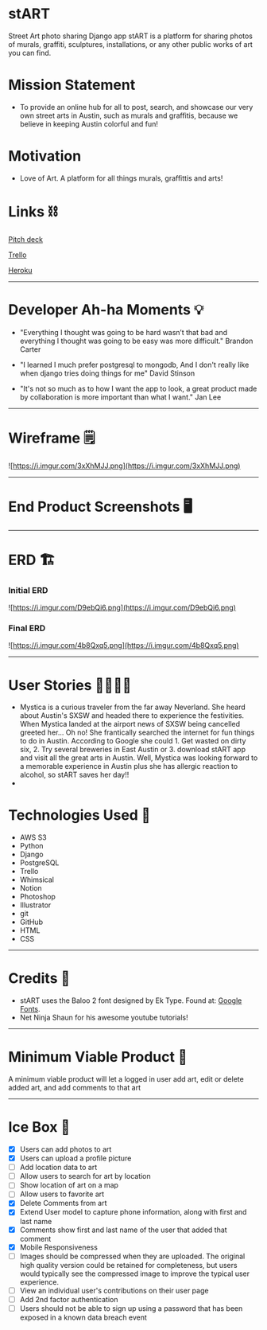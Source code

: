 # stART
Street Art photo sharing Django app
stART is a platform for sharing photos of murals, graffiti, sculptures, installations, or any other public works of art you can find.


# Mission Statement
- To provide an online hub for all to post, search, and showcase our very
    own street arts in Austin, such as murals and graffitis, because we
    believe in keeping Austin colorful and fun!

# Motivation 
- Love of Art. A platform for all things murals, graffittis and arts! 


# Links ⛓

[Pitch deck](https://docs.google.com/presentation/d/1jASGUhKNJj_ZXgjvg_JTa2wIBtgn08j0UMqNh-T35NU/edit#slide=id.p)

[Trello](https://trello.com/b/HmPkxqTp/project-3-start)

[Heroku](https://start-art.herokuapp.com/)

---

# Developer Ah-ha Moments 💡
- "Everything I thought was going to be hard wasn’t that bad and everything I thought was going to be easy was more difficult." Brandon Carter

- "I learned I much prefer postgresql to mongodb, And I don't really like when django tries doing things for me" David Stinson
  
- "It's not so much as to how I want the app to look, a great product made by collaboration is more important than what I want." Jan Lee

---

# Wireframe 🗒

![https://i.imgur.com/3xXhMJJ.png](https://i.imgur.com/3xXhMJJ.png)

---

# End Product Screenshots 🖥

---

# ERD 🏗

### Initial ERD

![https://i.imgur.com/D9ebQi6.png](https://i.imgur.com/D9ebQi6.png)

### Final ERD

![https://i.imgur.com/4b8Qxq5.png](https://i.imgur.com/4b8Qxq5.png)

---

# User Stories 👩‍💻👨‍💻

- Mystica is a curious traveler from the far away Neverland. She heard about Austin's SXSW and headed there to experience the festivities. When Mystica landed at the airport news of SXSW being cancelled greeted her... Oh no! She frantically searched the internet for fun things to do in Austin. According to Google she could 1. Get wasted on dirty six, 2. Try several breweries in East Austin or 3. download stART app and visit all the great arts in Austin. Well, Mystica was looking forward to a memorable experience in Austin plus she has allergic reaction to alcohol, so stART saves her day!!
- 

# Technologies Used 💾

- AWS S3
- Python
- Django
- PostgreSQL
- Trello
- Whimsical
- Notion
- Photoshop
- Illustrator
- git
- GitHub
- HTML
- CSS

---

# Credits 🙌

- stART uses the Baloo 2 font designed by Ek Type. Found at: [Google Fonts](https://fonts.google.com/specimen/Baloo+2).
- Net Ninja Shaun for his awesome youtube tutorials!

---

# Minimum Viable Product 🎯

A minimum viable product will let a logged in user add art, edit or delete added art, and add comments to that art 

---

# Ice Box 🧊

- [x]  Users can add photos to art
- [x]  Users can upload a profile picture
- [ ]  Add location data to art
- [ ]  Allow users to search for art by location
- [ ]  Show location of art on a map
- [ ]  Allow users to favorite art
- [x]  Delete Comments from art
- [x]  Extend User model to capture phone information, along with first and last name
- [x]  Comments show first and last name of the user that added that comment
- [x]  Mobile Responsiveness
- [ ]  Images should be compressed when they are uploaded. The original high quality version could be retained for completeness, but users would typically see the compressed image to improve the typical user experience.
- [ ]  View an individual user's contributions on their user page
- [ ]  Add 2nd factor authentication
- [ ]  Users should not be able to sign up using a password that has been exposed in a known data breach event
